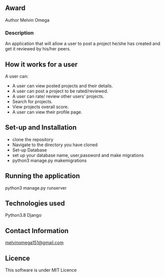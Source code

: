 ## Award
Author Melvin Omega
### Description
An application that will allow a user to post a project he/she has created and get it reviewed by his/her peers.

## How it works for a user
A user can:
* A user can view posted projects and their details.
* A user can post a project to be rated/reviewed.
* A user can rate/ review other users' projects.
* Search for projects.
* View projects overall score.
* A user can view their profile page.
## Set-up and Installation
* clone the repository
* Navigate to the directory you have cloned
* Set-up Database
* set up your database name, user,password and make migrations
* python3 manage.py makemigrations
## Running the application
python3 manage.py runserver
## Technologies used
Python3.8
Django
## Contact Information
melvinomega151@gmail.com
## Licence
This software is under MIT Licence